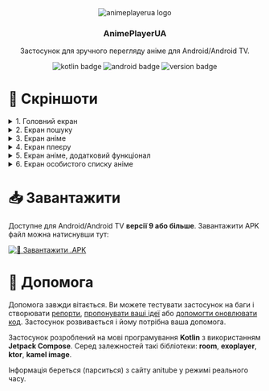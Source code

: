 <div align="center">
<img src="https://ucarecdn.com/231c48c8-8cb1-4350-a517-cf71209be02c/" alt="animeplayerua logo">
<h3>AnimePlayerUA</h3>
<p>Застосунок для зручного перегляду аніме для Android/Android TV.</p>

![kotlin badge](https://img.shields.io/badge/Kotlin-2.0.21-B125EA?style=for-the-badge&logo=kotlin&logoColor=white)
![android badge](https://img.shields.io/badge/Android-9.0+-3DDC84?style=for-the-badge&logo=android&logoColor=white)
![version badge](https://img.shields.io/badge/latest-0.1.3-FF0000?style=for-the-badge&logo=hackthebox&logoColor=white)
</div>

# 📸 Скріншоти
<details>
<summary>1. Головний екран</summary>

![Скрін головного екрану](https://raw.github.com/dadencukillia/animeplayerua/main/screenshots/screenshot1.png)
</details>
<details>
<summary>2. Екран пошуку</summary>

![Скрін екрану пошуку](https://raw.github.com/dadencukillia/animeplayerua/main/screenshots/screenshot2.png)
</details>
<details>
<summary>3. Екран аніме</summary>

![Скрін екрану аніме](https://raw.github.com/dadencukillia/animeplayerua/main/screenshots/screenshot3.png)
</details>
<details>
<summary>4. Екран плеєру</summary>

![Скрін екрану плеєру](https://raw.github.com/dadencukillia/animeplayerua/main/screenshots/screenshot4.png)
</details>
<details>
<summary>5. Екран аніме, додатковий функціонал</summary>

![Скрін екрану аніме](https://raw.github.com/dadencukillia/animeplayerua/main/screenshots/screenshot5.png)
</details>
<details>
<summary>6. Екран особистого списку аніме</summary>

![Скрін екрану особистого списку](https://raw.github.com/dadencukillia/animeplayerua/main/screenshots/screenshot6.png)
</details>

# 📥️ Завантажити
Доступне для Android/Android TV **версії 9 або більше**. Завантажити APK файл можна натиснувши тут:

[![💾 Завантажити .APK](https://img.shields.io/badge/%D0%97%D0%B0%D0%B2%D0%B0%D0%BD%D1%82%D0%B0%D0%B6%D0%B8%D1%82%D0%B8%20APK-00AA00?style=for-the-badge&link=https%3A%2F%2Fgithub.com%2Fdadencukillia%2Fanimeplayerua%2Freleases&logo=vitess&&logoColor=white)](https://github.com/dadencukillia/animeplayerua/releases)

# 🤝 Допомога
Допомога завжди вітається. Ви можете тестувати застосунок на баги і створювати [репорти](https://github.com/dadencukillia/animeplayerua/issues), [пропонувати ваші ідеї](https://github.com/dadencukillia/animeplayerua/discussions) або [допомогти оновлювати код](https://github.com/dadencukillia/animeplayerua/pulls). Застосунок розвивається і йому потрібна ваша допомога.

Застосунок розроблений на мові програмування **Kotlin** з використанням **Jetpack Compose**. Серед залежностей такі бібліотеки: **room**, **exoplayer**, **ktor**, **kamel image**.

Інформація береться (парситься) з сайту anitube у режимі реального часу.
